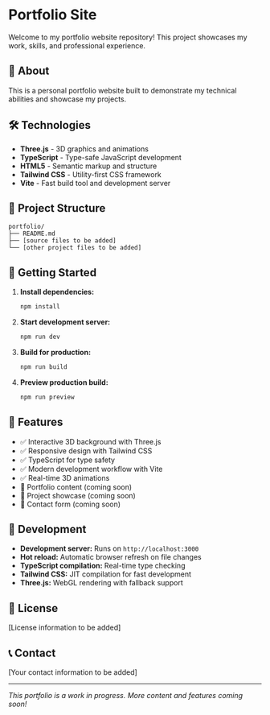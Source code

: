 # Portfolio Site

Welcome to my portfolio website repository! This project showcases my work, skills, and professional experience.

## 🚀 About

This is a personal portfolio website built to demonstrate my technical abilities and showcase my projects.

## 🛠️ Technologies

- **Three.js** - 3D graphics and animations
- **TypeScript** - Type-safe JavaScript development
- **HTML5** - Semantic markup and structure
- **Tailwind CSS** - Utility-first CSS framework
- **Vite** - Fast build tool and development server

## 📁 Project Structure

```
portfolio/
├── README.md
├── [source files to be added]
└── [other project files to be added]
```

## 🚀 Getting Started

1. **Install dependencies:**
   ```bash
   npm install
   ```

2. **Start development server:**
   ```bash
   npm run dev
   ```

3. **Build for production:**
   ```bash
   npm run build
   ```

4. **Preview production build:**
   ```bash
   npm run preview
   ```

## 📱 Features

- ✅ Interactive 3D background with Three.js
- ✅ Responsive design with Tailwind CSS
- ✅ TypeScript for type safety
- ✅ Modern development workflow with Vite
- ✅ Real-time 3D animations
- 🔄 Portfolio content (coming soon)
- 🔄 Project showcase (coming soon)
- 🔄 Contact form (coming soon)

## 🔧 Development

- **Development server:** Runs on `http://localhost:3000`
- **Hot reload:** Automatic browser refresh on file changes
- **TypeScript compilation:** Real-time type checking
- **Tailwind CSS:** JIT compilation for fast development
- **Three.js:** WebGL rendering with fallback support

## 📄 License

[License information to be added]

## 📞 Contact

[Your contact information to be added]

---

*This portfolio is a work in progress. More content and features coming soon!*
